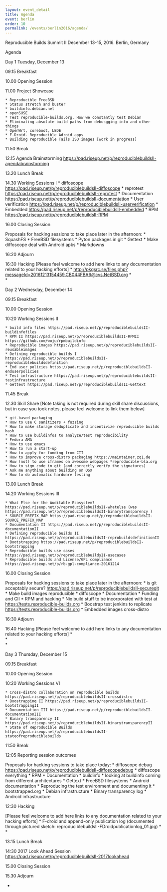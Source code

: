```yaml
---
layout: event_detail
title: Agenda
event: berlin
order: 10
permalink: /events/berlin2016/agenda/
---
```


Reproducible Builds Summit II
December 13-15, 2016. Berlin, Germany

Agenda

Day 1
Tuesday, December 13

09.15 Breakfast

10.00 Opening Session

11.00 Project Showcase

	* Reproducible FreeBSD
	* Status stretch and buster
	* buildinfo.debian.net
	* openSUSE
	* Test reproducible-builds.org. How we constantly test Debian
	* Eliminating absolute build paths from debusgging info and other things
	* OpenWrt, coreboot, LEDE
	* F-Droid. Reproducible Adroid apps
	* Building reproducible Tails ISO images [work in progress]

11.50 Break

12.15 Agenda Brainstorming
https://pad.riseup.net/p/reproduciblebuildsII-agendabrainstorming

13.20 Lunch Break

14.30 Working Sessions I
	* diffoscope https://pad.riseup.net/p/reproduciblebuildsII-diffoscope
	* reprotest https://pad.riseup.net/p/reproduciblebuildsII-reprotest
	* Documentation https://pad.riseup.net/p/reproduciblebuildsII-documentation
	* User verification https://pad.riseup.net/p/reproduciblebuildsII-userverification
	* Embedded https://pad.riseup.net/p/reproduciblebuildsII-embedded
	* RPM https://pad.riseup.net/p/reproduciblebuildsII-RPM

16.00 Closing Session

Proposals for hacking sessions to take place later in the afternoon:
	* SquashFS
	* FreeBSD filesystems
	* Pyton packages in git
	* Gettext
	* Make diffoscope deal with Android apks
	* Markdowns

16:20 Adjourn

16:30 Hacking
[Please feel welcome to add here links to any documentation related to your hacking efforts]
	* http://pkgsrc.se/files.php?messageId=20161213154459.CB044FBA6@cvs.NetBSD.org
	*  
	*  

Day 2
Wednesday, December 14

09.15 Breakfast

10.00 Opening Session

10:20 Working Sessions II

	* build info files https://pad.riseup.net/p/reproduciblebuildsII-buildinfofiles
	* RPM II https://pad.riseup.net/p/reproduciblebuildsII-RPMII https://github.com/woju/rpmbuildinfo
	* Reproducible images https://pad.riseup.net/p/reproduciblebuildsII-reusableimages
	* Defining reproducible builds I https://pad.riseup.net/p/reproduciblebuildsII-reproduciblebuildsdefinition
	* End user policies https://pad.riseup.net/p/reproduciblebuildsII-enduserpolicies
	* Test infrastructure https://pad.riseup.net/p/reproduciblebuildsII-testinfrastructure
	* Gettext https://pad.riseup.net/p/reproduciblebuildsII-Gettext

11.45 Break

12.30 Skill Share
[Note taking is not required during skill share discussions, but in case you took notes, please feel welcome to link them below]

	* git-based packaging
	* How to use C sanitizers + fuzzing
	* How to make storage deduplicate and incentivize reproducible builds hash
	* How to use buildinfos to analyze/test reproducibility
	* Fedora AMA
	* How to use emacs
	* How to run a start-up
	* How to apply for funding from CII
	* How to improve cross-distro packaging https://maintainer.zq1.de
	* How (not) to use iframes on awesome webpages *reproducible-bla.org
	* How to sign code in git (and correctly verify the signatures)
	* Ask me anything about building on OSX
	* How to do automatic hardware testing

13.00 Lunch Break

14.20 Working Sessions III

	* What Else for the Auditable Ecosystem? https://pad.riseup.net/p/reproduciblebuildsII-whatelse (was https://pad.riseup.net/p/reproduciblebuildsII-binarytransparency )
	* SOURCE_PREFIX_MAP https://pad.riseup.net/p/reproduciblebuildsII-SOURCE_PREFIX_MAP
	* Documentation II https://pad.riseup.net/p/reproduciblebuildsII-documentationII
	* Defining reproducible builds II https://pad.riseup.net/p/reproduciblebuildsII-reprobuildsdefinitionII
	* Bootstrapping https://pad.riseup.net/p/reproduciblebuildsII-bootstrapping
	* Reproducible builds use cases https://pad.riseup.net/p/reproduciblebuildsII-usecases
	* Reproducible builds and License/GPL compliance https://pad.riseup.net/p/rb-gpl-compliance-20161214

16.00 Closing Session

Proposals for hacking sessions to take place later in the afternoon:
	* is git acceptably secure? https://pad.riseup.net/p/reproduciblebuildsII-securegit
	* Make build images reproducible
	* diffoscope
	* Documentation
	* Funding and CII
	* RPM and hacking
	* Nix build stuff to be incorporated with test at https://tests.reproducible-builds.org
	* Boostrap test jenkins to replicate https://tests.reproducible-builds.org
	* Embedded images cross-distro

16:30 Adjourn

16.40 Hacking
[Please feel welcome to add here links to any documentation related to your hacking efforts]
	*  
	*  
	*  


Day 3
Thursday, December 15

09.15 Breakfast

10.00 Opening Session

10:20 Working Sessions VI

	* Cross-distro collaboration on reproducible builds https://pad.riseup.net/p/reproduciblebuildsII-crossdistro
	* Boostrapping II https://pad.riseup.net/p/reproduciblebuildsII-bootstrappingII
	* Documentation III https://pad.riseup.net/p/reproduciblebuildsII-documentationIII
	* Binary transparency II https://pad.riseup.net/p/reproduciblebuildsII-binarytransparencyII
	* State of Reproducible Builds https://pad.riseup.net/p/reproduciblebuildsII-stateofreproduciblebuilds

11:50 Break

12:05 Reporting session outcomes

Proposals for hacking sessions to take place today:
	* diffoscope debug https://pad.riseup.net/p/reproduciblebuildsII-diffoscopedebug
	* diffoscope everything
	* RPM
	* Documentation
	* buildinfo
	* looking at buildinfo coming from different architectures
	* Gettext
	* FreeBSD filesystems
	* Android documentation
	* Reproducing the test environment and documenting it
	* bootstrapped.org
	* Debian infrastructure
	* Binary transparency log
	* Android infrastructure

12:30 Hacking

[Please feel welcome to add here links to any documentation related to your hacking efforts]
	*  F-droid and append-only publication log (documented through pictured sketch: reproduciblebuildsII-FDroidpublicationlog_01.jpg)
	*  
	*  

13:15 Lunch Break

14:30 2017 Look Ahead Session 
https://pad.riseup.net/p/reproduciblebuildsII-2017lookahead

15.00 Closing Session

15.30 Adjourn

-
